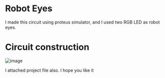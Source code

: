 # Robot Eyes


I made this circuit using proteus simulator, and I used two RGB LED as robot eyes.

# Circuit construction

![image](https://user-images.githubusercontent.com/85786699/125515834-98b23264-184f-4b60-b0e3-616c7f685f48.png)


I attached project file also.
I hope you like it
